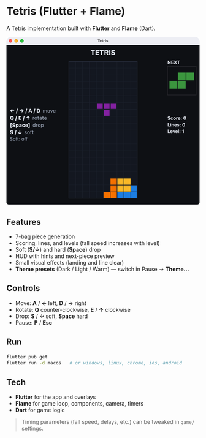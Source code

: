 # Tetris (Flutter + Flame)

A Tetris implementation built with **Flutter** and **Flame** (Dart).

<p align="center">
  <img src="docs/screenshot-dark.png" alt="Dark theme">
</p>

## Features

* 7-bag piece generation
* Scoring, lines, and levels (fall speed increases with level)
* Soft (**S/↓**) and hard (**Space**) drop
* HUD with hints and next-piece preview
* Small visual effects (landing and line clear)
* **Theme presets** (Dark / Light / Warm) — switch in Pause → **Theme…**

## Controls

* Move: **A** / **←** left, **D** / **→** right
* Rotate: **Q** counter-clockwise, **E** / **↑** clockwise
* Drop: **S** / **↓** soft, **Space** hard
* Pause: **P** / **Esc**

## Run

```bash
flutter pub get
flutter run -d macos   # or windows, linux, chrome, ios, android
```

## Tech

* **Flutter** for the app and overlays
* **Flame** for game loop, components, camera, timers
* **Dart** for game logic

> Timing parameters (fall speed, delays, etc.) can be tweaked in `game/` settings.
